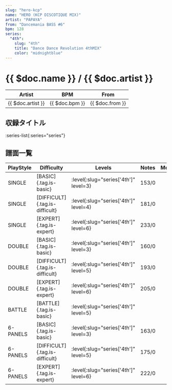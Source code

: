 ```yaml
---
slug: "hero-kcp"
name: "HERO (KCP DISCOTIQUE MIX)"
artist: "PAPAYA"
from: "Dancemania BASS #6"
bpm: 128
series:
  "4th":
    slug: "4th"
    title: "Dance Dance Revolution 4thMIX"
    color: "midnightblue"
---
```


# {{ $doc.name }} / {{ $doc.artist }}

|Artist|BPM|From|
|------|---|----|
|{{ $doc.artist }}|{{ $doc.bpm }}|{{ $doc.from }}|

## 収録タイトル

:series-list{:series="series"}

## 譜面一覧

|PlayStyle|Difficulty|Levels|Notes|Movie|
|---------|----------|------|-----|-----|
|SINGLE|[BASIC]{.tag.is-basic}|:level{:slug="series['4th']" level=3}|153/0||
|SINGLE|[DIFFICULT]{.tag.is-difficult}|:level{:slug="series['4th']" level=4}|181/0||
|SINGLE|[EXPERT]{.tag.is-expert}|:level{:slug="series['4th']" level=6}|233/0||
|DOUBLE|[BASIC]{.tag.is-basic}|:level{:slug="series['4th']" level=3}|160/0||
|DOUBLE|[DIFFICULT]{.tag.is-difficult}|:level{:slug="series['4th']" level=5}|193/0||
|DOUBLE|[EXPERT]{.tag.is-expert}|:level{:slug="series['4th']" level=6}|205/0||
|BATTLE|[BATTLE]{.tag.is-basic}|:level{:slug="series['4th']" level=5}|||
|6-PANELS|[BASIC]{.tag.is-basic}|:level{:slug="series['4th']" level=3}|163/0||
|6-PANELS|[DIFFICULT]{.tag.is-difficult}|:level{:slug="series['4th']" level=5}|175/0||
|6-PANELS|[EXPERT]{.tag.is-expert}|:level{:slug="series['4th']" level=6}|222/0||

